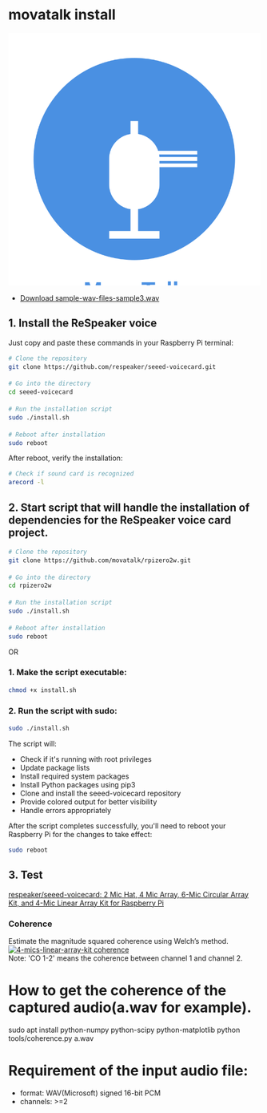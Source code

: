# movatalk install

![movatalk.svg](movatalk.svg)

+ [Download sample-wav-files-sample3.wav](https://toolsfairy.com/audio-test/sample-wav-files#)

## 1. Install the ReSpeaker voice 

Just copy and paste these commands in your Raspberry Pi terminal:

```bash
# Clone the repository
git clone https://github.com/respeaker/seeed-voicecard.git

# Go into the directory
cd seeed-voicecard

# Run the installation script
sudo ./install.sh

# Reboot after installation
sudo reboot
```


After reboot, verify the installation:
```bash
# Check if sound card is recognized
arecord -l
```


## 2. Start script that will handle the installation of dependencies for the ReSpeaker voice card project. 


```bash
# Clone the repository
git clone https://github.com/movatalk/rpizero2w.git

# Go into the directory
cd rpizero2w

# Run the installation script
sudo ./install.sh

# Reboot after installation
sudo reboot
```



OR


### 1. Make the script executable:
```bash
chmod +x install.sh
```

### 2. Run the script with sudo:
```bash
sudo ./install.sh
```

The script will:
- Check if it's running with root privileges
- Update package lists
- Install required system packages
- Install Python packages using pip3
- Clone and install the seeed-voicecard repository
- Provide colored output for better visibility
- Handle errors appropriately

After the script completes successfully, you'll need to reboot your Raspberry Pi for the changes to take effect:
```bash
sudo reboot
```


## 3. Test

[respeaker/seeed-voicecard: 2 Mic Hat, 4 Mic Array, 6-Mic Circular Array Kit, and 4-Mic Linear Array Kit for Raspberry Pi](https://github.com/respeaker/seeed-voicecard)

### Coherence
Estimate the magnitude squared coherence using Welch’s method. [![4-mics-linear-array-kit coherence](https://user-images.githubusercontent.com/3901856/37277486-beb1dd96-261f-11e8-898b-84405bfc7cea.png)](https://user-images.githubusercontent.com/3901856/37277486-beb1dd96-261f-11e8-898b-84405bfc7cea.png)  
Note: 'CO 1-2' means the coherence between channel 1 and channel 2.

# How to get the coherence of the captured audio(a.wav for example).
sudo apt install python-numpy python-scipy python-matplotlib
python tools/coherence.py a.wav

# Requirement of the input audio file:
- format: WAV(Microsoft) signed 16-bit PCM
- channels: >=2
